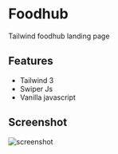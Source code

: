 # Foodhub
Tailwind foodhub landing page

## Features

- Tailwind 3
- Swiper Js
- Vanilla javascript

## Screenshot

![screenshot](https://github.com/user-attachments/assets/decc9a3c-4436-49c3-a661-5de3665b2e59)
